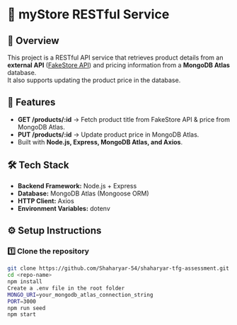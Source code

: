 # 🛒 myStore RESTful Service

## 📌 Overview
This project is a RESTful API service that retrieves product details from an **external API** ([FakeStore API](https://fakestoreapi.com/)) and pricing information from a **MongoDB Atlas** database.  
It also supports updating the product price in the database.

## 🚀 Features
- **GET /products/:id** → Fetch product title from FakeStore API & price from MongoDB Atlas.
- **PUT /products/:id** → Update product price in MongoDB Atlas.
- Built with **Node.js, Express, MongoDB Atlas, and Axios**.

## 🛠 Tech Stack
- **Backend Framework:** Node.js + Express
- **Database:** MongoDB Atlas (Mongoose ORM)
- **HTTP Client:** Axios
- **Environment Variables:** dotenv

## ⚙️ Setup Instructions

### 1️⃣ Clone the repository
```bash
git clone https://github.com/Shaharyar-54/shaharyar-tfg-assessment.git
cd <repo-name>
npm install
Create a .env file in the root folder
MONGO_URI=your_mongodb_atlas_connection_string
PORT=3000
npm run seed
npm start

